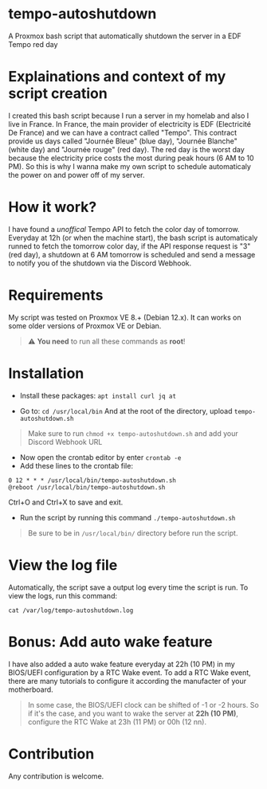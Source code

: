 # tempo-autoshutdown
A Proxmox bash script that automatically shutdown the server in a EDF Tempo red day

# Explainations and context of my script creation

I created this bash script because I run a server in my homelab and also I live in France. In France, the main provider of electricity is EDF (Electricité De France) and we can have a contract called "Tempo". This contract provide us days called "Journée Bleue" (blue day), "Journée Blanche" (white day) and "Journée rouge" (red day). The red day is the worst day because the electricity price costs the most during peak hours (6 AM to 10 PM). So this is why I wanna make my own script to schedule automaticaly the power on and power off of my server.

# How it work?

I have found a *unoffical* Tempo API to fetch the color day of tomorrow. Everyday at 12h (or when the machine start), the bash script is automaticaly runned to fetch the tomorrow color day, if the API response request is "3" (red day), a shutdown at 6 AM tomorrow is scheduled and send a message to notify you of the shutdown via the Discord Webhook.

# Requirements

My script was tested on Proxmox VE 8.+ (Debian 12.x). It can works on some older versions of Proxmox VE or Debian.
> ⚠ **You need** to run all these commands as **root**! 

# Installation

- Install these packages:
```apt install curl jq at```

- Go to:
```cd /usr/local/bin```
And at the root of the directory, upload `tempo-autoshutdown.sh`

> Make sure to run `chmod +x tempo-autoshutdown.sh` and add your Discord Webhook URL

- Now open the crontab editor by enter `crontab -e`
- Add these lines to the crontab file:
```
0 12 * * * /usr/local/bin/tempo-autoshutdown.sh
@reboot /usr/local/bin/tempo-autoshutdown.sh
```
Ctrl+O and Ctrl+X to save and exit.
- Run the script by running this command `./tempo-autoshutdown.sh`
> Be sure to be in `/usr/local/bin/` directory before run the script.

# View the log file

Automatically, the script save a output log every time the script is run.
To view the logs, run this command:
```
cat /var/log/tempo-autoshutdown.log
```

# Bonus: Add auto wake feature

I have also added a auto wake feature everyday at 22h (10 PM) in my BIOS/UEFI configuration by a RTC Wake event. To add a RTC Wake event, there are many tutorials to configure it according the manufacter of your motherboard.
> In some case, the BIOS/UEFI clock can be shifted of -1 or -2 hours. So if it's the case, and you want to wake the server at **22h (10 PM)**, configure the RTC Wake at 23h (11 PM) or 00h (12 nn).

# Contribution

Any contribution is welcome.
